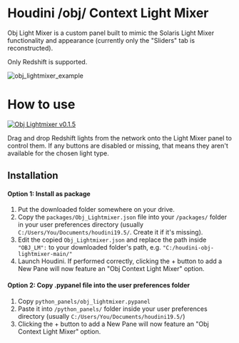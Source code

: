 # Houdini /obj/ Context Light Mixer

Obj Light Mixer is a custom panel built to mimic the Solaris Light Mixer functionality and appearance (currently only the "Sliders" tab is reconstructed).

Only Redshift is supported.

![obj_lightmixer_example](https://github.com/alexmajewski/houdini-obj-lightmixer/assets/77795178/ee939e5b-b556-4c1f-bd1a-07e4d9232886)

# How to use

[![Obj Lightmixer v0.1.5](https://i.imgur.com/pIzrKwS.jpg)](https://www.youtube.com/watch?v=mIzkDsI2BHY)

Drag and drop Redshift lights from the network onto the Light Mixer panel to control them. If any buttons are disabled or missing, that means they aren't available for the chosen light type.

## Installation

#### Option 1: Install as package

1. Put the downloaded folder somewhere on your drive.
2. Copy the `packages/Obj_Lightmixer.json` file into your `/packages/` folder in your user preferences directory (usually `C:/Users/You/Documents/houdini19.5/`. Create it if it's missing).
3. Edit the copied `Obj_Lightmixer.json` and replace the path inside `"OBJ_LM":` to your downloaded folder's path, e.g. `"C:/houdini-obj-lightmixer-main/"`
4. Launch Houdini. If performed correctly, clicking the + button to add a New Pane will now feature an "Obj Context Light Mixer" option.

#### Option 2: Copy .pypanel file into the user preferences folder

1. Copy `python_panels/obj_lightmixer.pypanel`
2. Paste it into `/python_panels/` folder inside your user preferences directory (usually `C:/Users/You/Documents/houdini19.5/`)
3. Clicking the + button to add a New Pane will now feature an "Obj Context Light Mixer" option.
